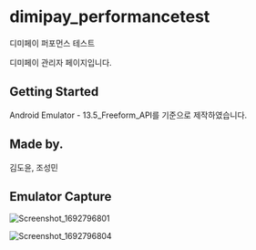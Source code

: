 # dimipay_performancetest

디미페이 퍼포먼스 테스트

디미페이 관리자 페이지입니다.

## Getting Started

Android Emulator - 13.5_Freeform_API를 기준으로 제작하였습니다.

## Made by.

김도윤, 조성민

## Emulator Capture

![Screenshot_1692796801](https://github.com/dimipay-test-2023/dimipaytest_flutter/assets/119688507/c06145cb-8fc2-498f-a417-1ee069ef21a5)


![Screenshot_1692796804](https://github.com/dimipay-test-2023/dimipaytest_flutter/assets/119688507/67f30b2f-fc94-46a3-8863-2af9a8468003)

